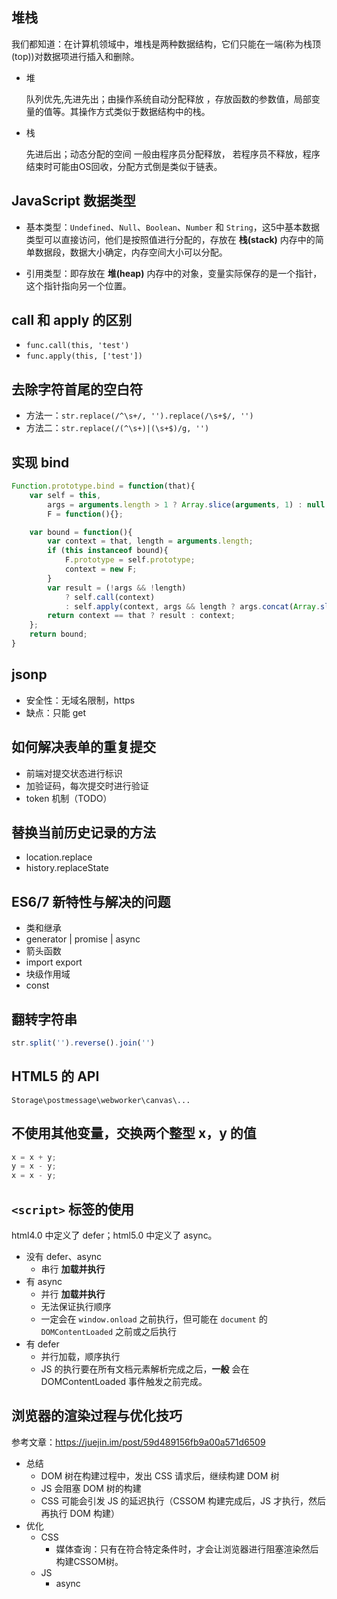 ## 堆栈

我们都知道：在计算机领域中，堆栈是两种数据结构，它们只能在一端(称为栈顶(top))对数据项进行插入和删除。

+   堆
    
    队列优先,先进先出；由操作系统自动分配释放 ，存放函数的参数值，局部变量的值等。其操作方式类似于数据结构中的栈。

+   栈
    
    先进后出；动态分配的空间 一般由程序员分配释放， 若程序员不释放，程序结束时可能由OS回收，分配方式倒是类似于链表。

## JavaScript 数据类型

+   基本类型：`Undefined`、`Null`、`Boolean`、`Number` 和 `String`，这5中基本数据类型可以直接访问，他们是按照值进行分配的，存放在 **栈(stack)** 内存中的简单数据段，数据大小确定，内存空间大小可以分配。 

+   引用类型：即存放在 **堆(heap)** 内存中的对象，变量实际保存的是一个指针，这个指针指向另一个位置。

## call 和 apply 的区别

+   `func.call(this, 'test')`
+   `func.apply(this, ['test'])`

## 去除字符首尾的空白符

+   方法一：`str.replace(/^\s+/, '').replace(/\s+$/, '')`
+   方法二：`str.replace(/(^\s+)|(\s+$)/g, '')`

## 实现 bind

```js
Function.prototype.bind = function(that){
    var self = this,
        args = arguments.length > 1 ? Array.slice(arguments, 1) : null,
        F = function(){};

    var bound = function(){
        var context = that, length = arguments.length;
        if (this instanceof bound){
            F.prototype = self.prototype;
            context = new F;
        }
        var result = (!args && !length)
            ? self.call(context)
            : self.apply(context, args && length ? args.concat(Array.slice(arguments)) : args || arguments);
        return context == that ? result : context;
    };
    return bound;
}
```

## jsonp

+   安全性：无域名限制，https
+   缺点：只能 get

## 如何解决表单的重复提交

+   前端对提交状态进行标识
+   加验证码，每次提交时进行验证
+   token 机制（TODO）

## 替换当前历史记录的方法

+   location.replace
+   history.replaceState

## ES6/7 新特性与解决的问题

+   类和继承
+   generator | promise | async
+   箭头函数
+   import export
+   块级作用域
+   const

## 翻转字符串

```js
str.split('').reverse().join('')
```

## HTML5 的 API

`Storage\postmessage\webworker\canvas\...`

## 不使用其他变量，交换两个整型 x，y 的值

```js
x = x + y;
y = x - y;
x = x - y;
```

## `<script>` 标签的使用

html4.0 中定义了 defer；html5.0 中定义了 async。

+   没有 defer、async
    +   串行 **加载并执行**
+   有 async
    +   并行 **加载并执行**
    +   无法保证执行顺序
    +   一定会在 `window.onload` 之前执行，但可能在 `document` 的 `DOMContentLoaded` 之前或之后执行
+   有 defer
    +   并行加载，顺序执行
    +   JS 的执行要在所有文档元素解析完成之后，**一般** 会在DOMContentLoaded 事件触发之前完成。

## 浏览器的渲染过程与优化技巧

参考文章：https://juejin.im/post/59d489156fb9a00a571d6509

+   总结
    +   DOM 树在构建过程中，发出 CSS 请求后，继续构建 DOM 树
    +   JS 会阻塞 DOM 树的构建
    +   CSS 可能会引发 JS 的延迟执行（CSSOM 构建完成后，JS 才执行，然后再执行 DOM 构建）
+   优化
    +   CSS
        +   媒体查询：只有在符合特定条件时，才会让浏览器进行阻塞渲染然后构建CSSOM树。
    +   JS
        +   async